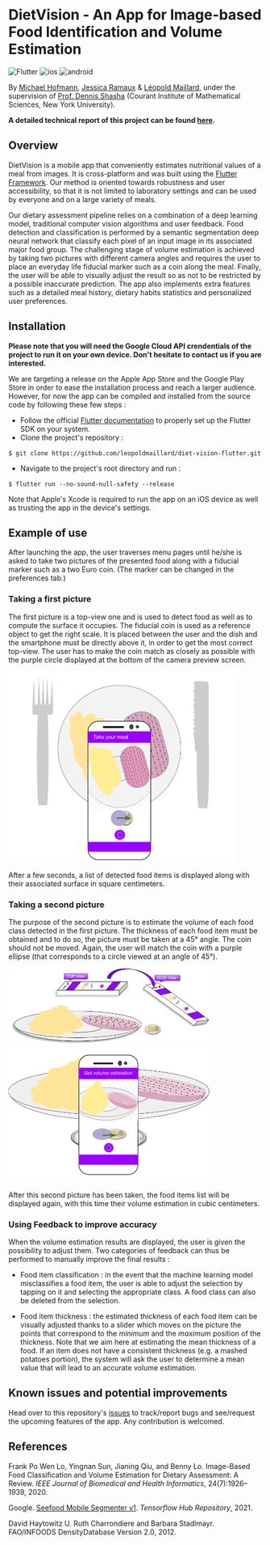 # DietVision - An App for Image-based Food Identification and Volume Estimation

![Flutter](https://img.shields.io/badge/Flutter-%2302569B.svg?style=for-the-badge&logo=Flutter&logoColor=white) ![ios](https://img.shields.io/badge/iOS-000000?style=for-the-badge&logo=ios&logoColor=white) ![android](https://img.shields.io/badge/Android-3DDC84?style=for-the-badge&logo=android&logoColor=white)

By [Michael Hofmann](https://github.com/michaelof66), [Jessica Ramaux](https://github.com/JessieRamaux) & [Léopold Maillard](https://github.com/leopoldmaillard), under the supervision of [Prof. Dennis Shasha](https://cs.nyu.edu/~shasha/) (Courant Institute of Mathematical Sciences, New York University).

**A detailed technical report of this project can be found [here](https://cs.nyu.edu/media/publications/Diet_Vision_2021_Technical_Report_PKqc2Lj.pdf).**

## Overview

DietVision is a mobile app that conveniently estimates nutritional values of a meal from images. It is cross-platform and was built using the [Flutter Framework](https://flutter.dev). Our method is oriented towards robustness and user accessibility, so that it is not limited to laboratory settings and can be used by everyone and on a large variety of meals.

Our dietary assessment pipeline relies on a combination of a deep learning model, traditional computer vision algorithms and user feedback. Food detection and classification is performed by a semantic segmentation deep neural network that classify each pixel of an input image in its associated major food group. The challenging stage of volume estimation is achieved by taking two pictures with different camera angles and requires the user to place an everyday life fiducial marker such as a coin along the meal. Finally, the user will be able to visually adjust the result so as not to be restricted by a possible inaccurate prediction. The app also implements extra features such as a detailed meal history, dietary habits statistics and personalized user preferences.

## Installation

**Please note that you will need the Google Cloud API crendentials of the project to run it on your own device. Don't hesitate to contact us if you are interested.**

We are targeting a release on the Apple App Store and the Google Play Store in order to ease the installation process and reach a larger audience. However, for now the app can be compiled and installed from the source code by following these few steps : 

- Follow the official [Flutter documentation](https://flutter.dev/docs/get-started/install) to properly set up the Flutter SDK on your system.
- Clone the project's repository :

```
$ git clone https://github.com/leopoldmaillard/diet-vision-flutter.git
```
- Navigate to the project's root directory and run :
```
$ flutter run --no-sound-null-safety --release
```
Note that Apple's Xcode is required to run the app on an iOS device as well as trusting the app in the device's settings.

## Example of use

After launching the app, the user traverses menu pages until he/she is asked to take two pictures of the presented food along with a fiducial marker such as a two Euro coin. (The marker can be changed in the preferences tab.)

### Taking a first picture

The first picture is a top-view one and is used to detect food as well as to compute the surface it occupies. The fiducial coin is used as a reference object to get the right scale. It is placed between the user and the dish and the smartphone must be directly above it, in order to get the most correct top-view. The user has to make the coin match as closely as possible with the purple circle displayed at the bottom of the camera preview screen.

<img src="assets/images/topView.png" alt="topview" width="450"/>
 
 After a few seconds, a list of detected food items is displayed along with their associated surface in square centimeters.
 
 ### Taking a second picture
 
The purpose of the second picture is to estimate the volume of each food class detected in the first picture. The thickness of each food item must be obtained and to do so, the picture must be taken at a 45° angle. The coin should not be moved. Again, the user will match the coin with a purple ellipse (that corresponds to a circle viewed at an angle of 45°).

<img src="assets/images/topside.png" alt="topside" width="400"/> <img src="assets/images/45view.png" alt="45view" width="400"/>

After this second picture has been taken, the food items list will be displayed again, with this time their volume estimation in cubic centimeters.

### Using Feedback to improve accuracy

When the volume estimation results are displayed, the user is given the possibility to adjust them. Two categories of feedback can thus be performed to manually improve the final results :

- Food item classification : in the event that the machine learning model misclassifies a food item, the user is able to adjust the selection by tapping on it and selecting the appropriate class. A food class can also be deleted from the selection.

- Food item thickness : the estimated thickness of each food item can be visually adjusted thanks to a slider which moves on the picture the points that correspond to the *minimum* and the *maximum* position of the thickness. Note that we aim here at estimating the mean thickness of a food. If an item does not have a consistent thickness (e.g. a mashed potatoes portion), the system will ask the user to determine a mean value that will lead to an accurate volume estimation.

## Known issues and potential improvements

Head over to this repository's [issues](https://github.com/leopoldmaillard/diet-vision-flutter/issues) to track/report bugs and see/request the upcoming features of the app. Any contribution is welcomed.

## References

Frank Po Wen Lo, Yingnan Sun, Jianing Qiu, and Benny Lo. Image-Based Food Classification and Volume Estimation for Dietary Assessment: A Review. *IEEE Journal of Biomedical and Health Informatics*, 24(7):1926–1939, 2020.

Google. [Seefood Mobile Segmenter v1](https://tfhub.dev/google/seefood/segmenter/mobile_food_segmenter_V1/1). *Tensorflow Hub Repository*, 2021.

David Haytowitz U. Ruth Charrondiere and Barbara Stadlmayr. FAO/INFOODS DensityDatabase Version 2.0, 2012.

